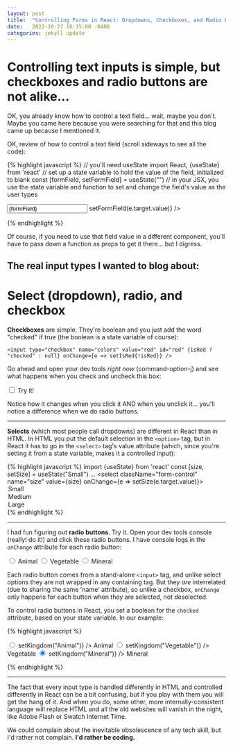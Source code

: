 ```yaml
---
layout: post
title:  "Controlling Forms in React: Dropdowns, Checkboxes, and Radio Buttons"
date:   2022-10-27 16:15:00 -0400
categories: jekyll update
---
```

# Controlling text inputs is simple, but checkboxes and radio buttons are not alike...

OK, you already know how to control a text field... wait, maybe you don't. Maybe you came here because you were searching for that and this blog came up because I mentioned it.

OK, review of how to control a text field (scroll sideways to see all the code):

{% highlight javascript %}
// you'll need useState
import React, {useState} from 'react'
// set up a state variable to hold the value of the field, initialized to blank
const [formField, setFormField] = useState("")
// in your JSX, you use the state variable and function to set and change the field's value as the user types
<form>
<input type="text" value={formField} onChange={e => setFormField(e.target.value)} />
</form>
{% endhighlight %}

Of course, if you need to use that field value in a different component, you'll have to pass down a function as props to get it there... but I digress.

## The real input types I wanted to blog about:

# Select (dropdown), radio, and checkbox

**Checkboxes** are simple. They're boolean and you just add the word "checked" if true (the boolean is a state variable of course):

`<input type="checkbox" name="colors" value="red" id="red" {isRed ? "checked" : null} onChange={e => setIsRed{!isRed}} />`

Go ahead and open your dev tools *right now* (command-option-j) and see what happens when you check and uncheck this box:

<input type="checkbox" name="test-box" onChange="console.log('the checkbox changed')" />
<label for="test-box">Try it!</label>

Notice how it changes when you click it AND when you unclick it... you'll notice a difference when we do radio buttons.
<hr />

**Selects** (which most people call dropdowns) are different in React than in HTML. In HTML you put the default selection in the `<option>` tag, but in React it has to go in the `<select>` tag's value attribute (which, since you're setting it from a state variable, makes it a controlled input):

{% highlight javascript %}
import {useState} from 'react'
const [size, setSize] = useState("Small")
...
  <select 
    className="form-control" 
    name="size" 
    value={size} 
    onChange={e => setSize(e.target.value)}>
    <option value="Small">Small</option>
    <option value="Medium">Medium</option>
    <option value="Large">Large</option>
  </select>
{% endhighlight %}

<hr />

I had fun figuring out **radio buttons**. Try it. Open your dev tools console (really! do it!) and click these radio buttons. I have console logs in the `onChange` attribute for each radio button:

<form>
<input type="radio" name="kingdom" id="Animal" value="Animal" onChange="console.log('Animal changed!')" />
<label for="Animal">Animal</label>
<input type="radio" name="kingdom" id="Vegetable" value="Vegetable" onChange="console.log('Vegetable changed!')" />
<label for="Animal">Vegetable</label>
<input type="radio" name="kingdom" id="Mineral" value="Mineral" onChange="console.log('Mineral changed!')" />
<label for="Animal">Mineral</label>
</form>


Each radio button comes from a stand-alone `<input>` tag, and unlike select options they are not wrapped in any containing tag. But they *are* interrelated (due to sharing the same 'name' attribute), so unlike a checkbox, `onChange` only happens for each button when they are selected, not deselected.

To control radio buttons in React, you set a boolean for the `checked` attribute, based on your state variable. In our example:

{% highlight javascript %}
<form>
<input type="radio" name="kingdom" id="Animal" value="Animal" checked={kingdom === "Animal" ? true : false} onChange={e => setKingdom("Animal")} />
<label for="Animal">Animal</label>
<input type="radio" name="kingdom" id="Vegetable" value="Vegetable" checked={kingdom === "Vegetable" ? true : false} onChange={e => setKingdom("Vegetable")} />
<label for="Animal">Vegetable</label>
<input type="radio" name="kingdom" id="Mineral" value="Mineral" checked={kingdom === "Mineral" ? true : false} onChange={e => setKingdom("Mineral")} />
<label for="Animal">Mineral</label>
</form>
{% endhighlight %}

<hr />

The fact that every input type is handled differently in HTML and controlled differently in React can be a bit confusing, but if you play with them you
will get the hang of it. And when you do, some other, more internally-consistent language will replace HTML and all the old websites will vanish in the night, like Adobe Flash or Swatch Internet Time.

We could complain about the inevitable obsolescence of any tech skill, but I'd rather not complain. **I'd rather be coding.**